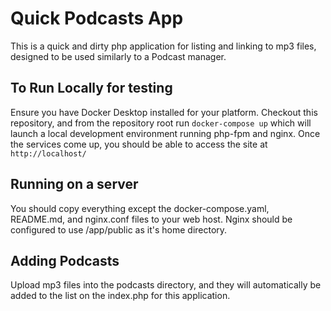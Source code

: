 # Quick Podcasts App

This is a quick and dirty php application for listing and linking to mp3 files, designed to be used similarly to a Podcast manager.

## To Run Locally for testing

Ensure you have Docker Desktop installed for your platform.  Checkout this repository, and from the repository root run `docker-compose up` which will launch a local development environment running php-fpm and nginx.  Once the services come up, you should be able to access the site at `http://localhost/`

## Running on a server
You should copy everything except the docker-compose.yaml, README.md, and nginx.conf files to your web host.  Nginx should be configured to use /app/public as it's home directory.

## Adding Podcasts

Upload mp3 files into the podcasts directory, and they will automatically be added to the list on the index.php for this application.